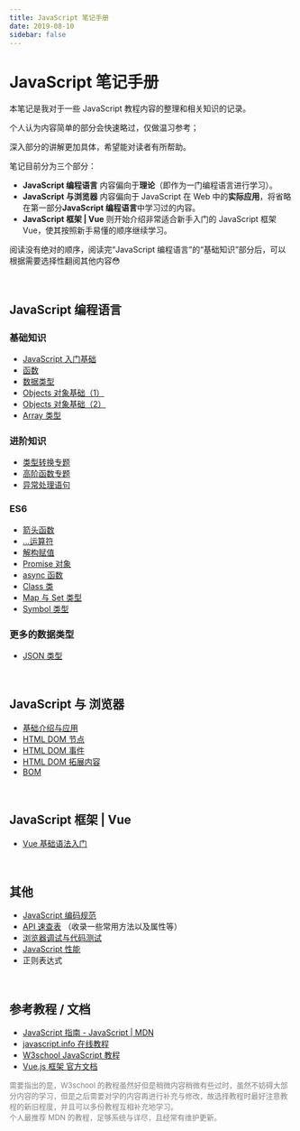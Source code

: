 ```yaml
---
title: JavaScript 笔记手册
date: 2019-08-10
sidebar: false
---
```


# JavaScript 笔记手册

本笔记是我对于一些 JavaScript 教程内容的整理和相关知识的记录。

个人认为内容简单的部分会快速略过，仅做温习参考；

深入部分的讲解更加具体，希望能对读者有所帮助。

笔记目前分为三个部分：

- **JavaScript 编程语言** 内容偏向于**理论**（即作为一门编程语言进行学习）。
- **JavaScript 与浏览器** 内容偏向于 JavaScript 在 Web 中的**实际应用**，将省略在第一部分**JavaScript 编程语言**中学习过的内容。
- **JavaScript 框架 | Vue** 则开始介绍非常适合新手入门的 JavaScript 框架 Vue，使其按照新手易懂的顺序继续学习。

阅读没有绝对的顺序，阅读完“JavaScript 编程语言”的“基础知识”部分后，可以根据需要选择性翻阅其他内容😳

<br>

## JavaScript 编程语言

### 基础知识

- [JavaScript 入门基础](./section-1/basic-introduction.md)
- [函数](./section-1/function.md)
- [数据类型](./section-1/data-type.md)
- [Objects 对象基础（1）](./section-1/objects-1.md)
- [Objects 对象基础（2）](./section-1/objects-2.md)
- [Array 类型](./section-1/array.md)

### 进阶知识

- [类型转换专题](./section-1/type-conversion.md)
- [高阶函数专题](./section-1/higher-order-functions.md)
- [异常处理语句](./section-1/exception-handling.md)

### ES6

- [箭头函数](./section-1/es6/arrow-function.md)
- [...运算符](./section-1/es6/three-point-operator.md)
- [解构赋值](./section-1/es6/destructuring-assignment.md)
- [Promise 对象](./section-1/es6/promise.md)
- [async 函数](./section-1/es6/async.md)
- [Class 类](./section-1/es6/class.md)
- [Map 与 Set 类型](./section-1/es6/map&set.md)
- [Symbol 类型](./section-1/es6/symbol.md)
<!-- - [更多特性...](./section-1/es6/es6.md) -->

### 更多的数据类型

- [JSON 类型](./section-1/json.md)

<br>

## JavaScript 与 浏览器

- [基础介绍与应用](./section-2/introduction.md)
- [HTML DOM 节点](./section-2/html-dom-node.md)
- [HTML DOM 事件](./section-2/html-dom-event.md)
- [HTML DOM 拓展内容](./section-2/html-dom-ex.md)
- [BOM](./section-2/bom.md)

<br/>

## JavaScript 框架 | Vue

- [Vue 基础语法入门](./vue/basic-grammar.md)

<br>

## 其他

- [JavaScript 编码规范](./others/coding-standard.md)
- [API 速查表](./others/api-cheat-sheet.md)  （收录一些常用方法以及属性等）
- [浏览器调试与代码测试](./others/debug&test.md)
- [JavaScript 性能](./others/performance.md)
- 正则表达式

<br>

## 参考教程 / 文档

- [JavaScript 指南 - JavaScript | MDN](https://developer.mozilla.org/zh-CN/docs/Web/JavaScript/Guide)
- [javascript.info 在线教程](https://zh.javascript.info)
- [W3school JavaScript 教程](https://www.w3school.com.cn/js/index.asp)
- [Vue.js 框架 官方文档](https://cn.vuejs.org/)

<font size=2 color=gray>
需要指出的是，W3school 的教程虽然好但是稍微内容稍微有些过时，虽然不妨碍大部分内容的学习，但是之后需要对学的内容再进行补充与修改，故选择教程时最好注意教程的新旧程度，并且可以多份教程互相补充地学习。<br/>
个人最推荐 MDN 的教程，足够系统与详尽，且经常有维护更新。
</font>
